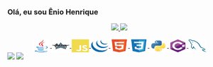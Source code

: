 ### Olá, eu sou Ênio Henrique

<div align="center">
  <a href="https://github.com/eniohenrique">
  <img height="190em" src="https://github-readme-stats.vercel.app/api?username=eniohenrique&show_icons=true&theme=dracula&include_all_commits=true&count_private=true"/>
  <img height="190em" src="https://github-readme-stats.vercel.app/api/top-langs/?username=eniohenrique&layout=compact&langs_count=7&theme=merko"/>
    
  <div style="display: inline_block"><br>
    <img align="center" alt="Enio-Java" height="30" width="40" src="https://raw.githubusercontent.com/devicons/devicon/master/icons/java/java-original.svg">
    <img align="center" alt="Enio-Groovy" height="30" width="40" src="https://raw.githubusercontent.com/devicons/devicon/master/icons/groovy/groovy-original.svg">
    <img align="center" alt="Enio-Js" height="30" width="40" src="https://raw.githubusercontent.com/devicons/devicon/master/icons/javascript/javascript-plain.svg">
    <img align="center" alt="Enio-JQuery" height="30" width="40" src="https://raw.githubusercontent.com/devicons/devicon/master/icons/jquery/jquery-original.svg">
    <img align="center" alt="Enio-HTML" height="30" width="40" src="https://raw.githubusercontent.com/devicons/devicon/master/icons/html5/html5-original.svg">
    <img align="center" alt="Enio-CSS" height="30" width="40" src="https://raw.githubusercontent.com/devicons/devicon/master/icons/css3/css3-original.svg">
    <img align="center" alt="Enio-Python" height="30" width="40" src="https://raw.githubusercontent.com/devicons/devicon/master/icons/python/python-original.svg">
    <img align="center" alt="Enio-Csharp" height="30" width="40" src="https://raw.githubusercontent.com/devicons/devicon/master/icons/csharp/csharp-original.svg">
    <img align="center" alt="Enio-MySQL" height="30" width="40" src="https://raw.githubusercontent.com/devicons/devicon/master/icons/mysql/mysql-original.svg">
  </div>
</div
 
  ##
  
<div> 
  <!--
 	<a href="https://www.twitch.tv/programadorfalido" target="_blank"><img src="https://img.shields.io/badge/Twitch-9146FF?style=for-the-badge&logo=twitch&logoColor=white" target="_blank"></a>
 <a href="https://discord.gg/pDbY76q8Qf" target="_blank"><img src="https://img.shields.io/badge/Discord-7289DA?style=for-the-badge&logo=discord&logoColor=white" target="_blank"></a> 
-->
  <a href = "mailto:enio.henrique12@gmail.com"><img src="https://img.shields.io/badge/-Gmail-%23333?style=for-the-badge&logo=gmail&logoColor=white" target="_blank"></a>
  <a href="https://www.linkedin.com/in/enio-henrique/" target="_blank"><img src="https://img.shields.io/badge/-LinkedIn-%230077B5?style=for-the-badge&logo=linkedin&logoColor=white" target="_blank"></a> 
 
 
  
 
</div>

<!--
**eniohenrique/eniohenrique** is a ✨ _special_ ✨ repository because its `README.md` (this file) appears on your GitHub profile.

Here are some ideas to get you started:

- 🔭 I’m currently working on ...
- 🌱 I’m currently learning ...
- 👯 I’m looking to collaborate on ...
- 🤔 I’m looking for help with ...
- 💬 Ask me about ...
- 📫 How to reach me: ...
- 😄 Pronouns: ...
- ⚡ Fun fact: ...
-->
